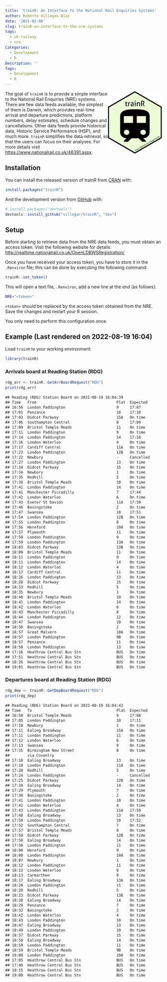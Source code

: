 ```yaml
---
title: 'trainR: An Interface to the National Rail Enquiries Systems'
author: Roberto Villegas-Diaz
date: '2021-02-08'
slug: trainR-an-interface-to-the-nre-systems
tags:
  - uk-railway
  - nre
Categories:
  - Development
  - R
Description: ''
Tags:
  - Development
  - R
---
```


<img src="https://raw.githubusercontent.com/villegar/trainR/main/inst/images/logo.png" alt="logo" align="right" height=200px/>

The goal of `trainR` is to provide a simple interface to the 
National Rail Enquiries (NRE) systems. There are few data feeds 
available, the simplest of them is Darwin, which provides real-time 
arrival and departure predictions, platform numbers, delay estimates, 
schedule changes and cancellations. Other data feeds provide historical 
data, Historic Service Performance (HSP), and much more. `trainR` 
simplifies the data retrieval, so that the users can focus on their 
analyses. For more details visit 
https://www.nationalrail.co.uk/46391.aspx.

## Installation

You can install the released version of trainR from [CRAN](https://CRAN.R-project.org) with:

``` r
install.packages("trainR")
```

And the development version from [GitHub](https://github.com/) with:

``` r
# install.packages("devtools")
devtools::install_github("villegar/trainR", "dev")
```

## Setup
Before starting to retrieve data from the NRE data feeds, you must obtain an access token. 
Visit the following website for details: http://realtime.nationalrail.co.uk/OpenLDBWSRegistration/

Once you have received your access token, you have to store it in the `.Renviron` file; this can be 
done by executing the following command:


```r
trainR::set_token()
```

This will open a text file, `.Renviron`, add a new line at the end (as follows):

```bash
NRE="<token>"
```

`<token>` should be replaced by the access token obtained from the NRE. Save the changes and restart 
your R session.

You only need to perform this configuration once.

## Example (Last rendered on 2022-08-19 16:04)

Load `trainR` to your working environment:

```r
library(trainR)
```

### Arrivals board at Reading Station (RDG)


```r
rdg_arr <- trainR::GetArrBoardRequest("RDG")
print(rdg_arr)
```

```
## Reading (RDG) Station Board on 2022-08-19 16:04:39
## Time   From                                    Plat  Expected
## 16:56  London Paddington                       9     17:07
## 17:01  Penzance                                10    17:10
## 17:03  Didcot Parkway                          15A   On time
## 17:06  Southampton Central                     8     17:09
## 17:09  Bristol Temple Meads                    11    On time
## 17:11  London Paddington                       9     On time
## 17:14  London Paddington                       14    17:16
## 17:16  London Waterloo                         4     On time
## 17:17  Cardiff Central                         11A   On time
## 17:22  London Paddington                       12B   On time
## 17:22  Newbury                                 -     Cancelled
## 17:27  London Paddington                       13    On time
## 17:34  Didcot Parkway                          15    On time
## 17:34  Newbury                                 1     On time
## 17:35  Redhill                                 5     On time
## 17:38  Bristol Temple Meads                    10    On time
## 17:41  London Paddington                       14    On time
## 17:41  Manchester Piccadilly                   7     17:44
## 17:42  London Waterloo                         6     On time
## 17:43  Exeter St Davids                        11A   17:50
## 17:46  Basingstoke                             2     On time
## 17:47  Swansea                                 10    17:51
## 17:54  London Paddington                       12B   On time
## 17:55  London Paddington                       8     On time
## 17:56  Hereford                                10A   On time
## 17:57  Plymouth                                11    On time
## 17:58  London Paddington                       9     On time
## 17:59  London Paddington                       13A   On time
## 18:03  Didcot Parkway                          13B   On time
## 18:09  Bristol Temple Meads                    11    On time
## 18:11  London Paddington                       9     On time
## 18:11  London Paddington                       14    On time
## 18:12  London Waterloo                         4     On time
## 18:17  Cardiff Central                         11    On time
## 18:26  London Paddington                       13    On time
## 18:28  Didcot Parkway                          15    On time
## 18:33  Redhill                                 5     On time
## 18:35  Newbury                                 1     On time
## 18:40  Bristol Temple Meads                    10    On time
## 18:41  London Paddington                       14    On time
## 18:42  London Waterloo                         6     On time
## 18:43  Manchester Piccadilly                   8     On time
## 18:44  London Paddington                       12    On time
## 18:47  Swansea                                 10    On time
## 18:50  Basingstoke                             2     On time
## 18:57  Great Malvern                           10A   On time
## 18:57  London Paddington                       9B    On time
## 18:57  Penzance                                11    On time
## 18:58  London Paddington                       13    On time
## 17:16  Heathrow Central Bus Stn                BUS   On time
## 17:51  Heathrow Central Bus Stn                BUS   On time
## 18:26  Heathrow Central Bus Stn                BUS   On time
## 19:01  Heathrow Central Bus Stn                BUS   On time
```

### Departures board at Reading Station (RDG)


```r
rdg_dep <- trainR::GetDepBoardRequest("RDG")
print(rdg_dep)
```

```
## Reading (RDG) Station Board on 2022-08-19 16:04:43
## Time   To                                      Plat  Expected
## 16:58  Bristol Temple Meads                    9     17:08
## 17:05  London Paddington                       10    17:11
## 17:10  Newbury                                 1     On time
## 17:11  Ealing Broadway                         15A   On time
## 17:11  London Paddington                       11    On time
## 17:12  London Waterloo                         6     On time
## 17:13  Swansea                                 9     On time
## 17:15  Birmingham New Street                   8     On time
##        via Coventry                            
## 17:18  Ealing Broadway                         13    On time
## 17:18  London Paddington                       11A   On time
## 17:20  Redhill                                 5     On time
## 17:24  London Paddington                       -     Cancelled
## 17:25  Didcot Parkway                          12B   On time
## 17:28  Ealing Broadway                         14    On time
## 17:29  Plymouth                                7     On time
## 17:38  Basingstoke                             2     On time
## 17:41  London Paddington                       10    On time
## 17:42  London Waterloo                         4     On time
## 17:43  London Paddington                       11A   17:50
## 17:48  Ealing Broadway                         13    On time
## 17:50  London Paddington                       10    17:52
## 17:52  Southampton Central                     7     On time
## 17:57  Bristol Temple Meads                    8     On time
## 17:58  Didcot Parkway                          12B   On time
## 17:58  Ealing Broadway                         14    On time
## 17:58  London Paddington                       11    On time
## 18:00  Hereford                                9     On time
## 18:00  London Paddington                       10A   On time
## 18:07  Newbury                                 1     On time
## 18:12  London Paddington                       11    On time
## 18:12  London Waterloo                         6     On time
## 18:13  Carmarthen                              9     On time
## 18:17  Ealing Broadway                         13A   On time
## 18:20  London Paddington                       11    On time
## 18:20  Redhill                                 5     On time
## 18:23  Didcot Parkway                          13B   On time
## 18:28  Ealing Broadway                         14    On time
## 18:29  Penzance                                7     On time
## 18:32  Basingstoke                             2     On time
## 18:42  London Waterloo                         4     On time
## 18:43  London Paddington                       10    On time
## 18:47  Ealing Broadway                         13    On time
## 18:49  London Paddington                       10    On time
## 18:57  Didcot Parkway                          15    On time
## 18:58  Ealing Broadway                         14    On time
## 18:58  London Paddington                       11    On time
## 18:59  Bristol Temple Meads                    9B    On time
## 19:00  London Paddington                       10A   On time
## 17:05  Heathrow Central Bus Stn                BUS   On time
## 17:40  Heathrow Central Bus Stn                BUS   On time
## 18:15  Heathrow Central Bus Stn                BUS   On time
## 19:00  Heathrow Central Bus Stn                BUS   On time
```

